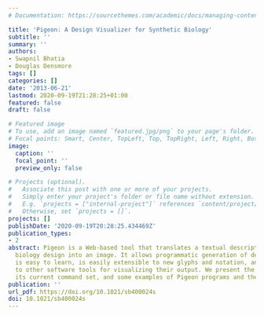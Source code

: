 ```yaml
---
# Documentation: https://sourcethemes.com/academic/docs/managing-content/

title: 'Pigeon: A Design Visualizer for Synthetic Biology'
subtitle: ''
summary: ''
authors:
- Swapnil Bhatia
- Douglas Densmore
tags: []
categories: []
date: '2013-06-21'
lastmod: 2020-09-19T21:28:25+01:00
featured: false
draft: false

# Featured image
# To use, add an image named `featured.jpg/png` to your page's folder.
# Focal points: Smart, Center, TopLeft, Top, TopRight, Left, Right, BottomLeft, Bottom, BottomRight.
image:
  caption: ''
  focal_point: ''
  preview_only: false

# Projects (optional).
#   Associate this post with one or more of your projects.
#   Simply enter your project's folder or file name without extension.
#   E.g. `projects = ["internal-project"]` references `content/project/deep-learning/index.md`.
#   Otherwise, set `projects = []`.
projects: []
publishDate: '2020-09-19T20:28:25.434469Z'
publication_types:
- 2
abstract: Pigeon is a Web-based tool that translates a textual description of a synthetic
  biology design into an image. It allows programmatic generation of design visualizations,
  is easy to learn, is easily extensible to new glyphs and notation, and can be connected
  to other software tools for visualizing their output. We present the Pigeon syntax,
  its current command set, and some examples of Pigeon programs and their output.
publication: ''
url_pdf: https://doi.org/10.1021/sb400024s
doi: 10.1021/sb400024s
---
```

